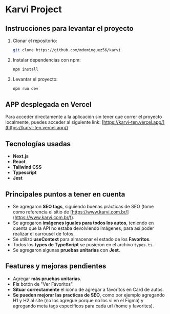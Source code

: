 # Karvi Project

## Instrucciones para levantar el proyecto

1. Clonar el repositorio:
   ```bash
   git clone https://github.com/mdominguez56/karvi
   ```

2. Instalar dependencias con npm:
   ```bash
   npm install
   ```

3. Levantar el proyecto:
   ```bash
   npm run dev
   ```

## APP desplegada en Vercel
Para acceder directamente a la aplicación sin tener que correr el proyecto localmente, puedes acceder al siguiente link:
[https://karvi-ten.vercel.app/](https://karvi-ten.vercel.app/)

## Tecnologías usadas

- **Next.js**
- **React**
- **Tailwind CSS**
- **Typescript**
- **Jest**

## Principales puntos a tener en cuenta

- Se agregaron **SEO tags**, siguiendo buenas prácticas de SEO (tome como referencia el sitio de [https://www.karvi.com.br/](https://www.karvi.com.br/)).
- Se agregaron **imágenes iguales para todos los autos**, teniendo en cuenta que la API no estaba devolviendo imágenes, para así poder realizar el carrousel de fotos.
- Se utilizó **useContext** para almacenar el estado de los **Favoritos**.
- Todos los **types de TypeScript** se pusieron en el archivo `types.ts`.
- Se agregaron algunas **pruebas unitarias** con **Jest**.

## Features y mejoras pendientes

- Agregar **más pruebas unitarias**.
- **Fix** botón de "Ver Favoritos".
- **Situar correctamente** el icono de agregar a favoritos en Card de autos.
- **Se pueden mejorar las practicas de SEO**, como por ejemplo agregando H1 y H2 al site (no los agregue porque no los vi en el Figma) y agregando meta tags especificos para cada url (home y favorites).